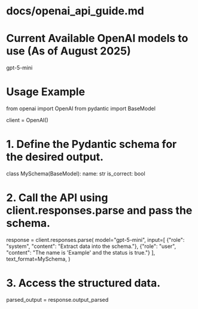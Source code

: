 # docs/openai_api_guide.md

# Current Available OpenAI models to use (As of August 2025)
gpt-5-mini

# Usage Example
from openai import OpenAI
from pydantic import BaseModel

client = OpenAI()

# 1. Define the Pydantic schema for the desired output.
class MySchema(BaseModel):
    name: str
    is_correct: bool

# 2. Call the API using client.responses.parse and pass the schema.
response = client.responses.parse(
    model="gpt-5-mini",
    input=[
        {"role": "system", "content": "Extract data into the schema."},
        {"role": "user", "content": "The name is 'Example' and the status is true."}
    ],
    text_format=MySchema,
)

# 3. Access the structured data.
parsed_output = response.output_parsed